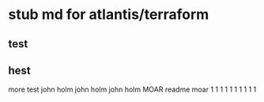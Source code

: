 # stub md for atlantis/terraform
## test
## hest

more test
john holm john holm john holm
MOAR readme
moar
1
1
1
1
1
1
1
1
1
1
